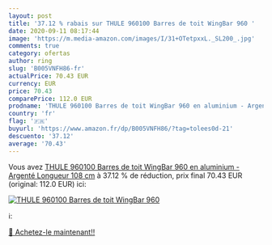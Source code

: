 ```yaml
---
layout: post
title: '37.12 % rabais sur THULE 960100 Barres de toit WingBar 960 '
date: 2020-09-11 08:17:44
image: 'https://m.media-amazon.com/images/I/31+OTetpxxL._SL200_.jpg'
comments: true
category: ofertas
author: ring
slug: 'B005VNFH86-fr'
actualPrice: 70.43 EUR
currency: EUR
price: 70.43
comparePrice: 112.0 EUR
prodname: 'THULE 960100 Barres de toit WingBar 960 en aluminium - Argenté Longueur 108 cm'
country: 'fr'
flag: '🇫🇷'
buyurl: 'https://www.amazon.fr/dp/B005VNFH86/?tag=tolees0d-21'
descuento: '37.12'
average: '70.43'
---
```


Vous avez [THULE 960100 Barres de toit WingBar 960 en aluminium - Argenté Longueur 108 cm](https://www.amazon.fr/dp/B005VNFH86/?tag=tolees0d-21)  à  37.12 % de réduction, prix final  70.43 EUR (original: 112.0 EUR) ici:

[![THULE 960100 Barres de toit WingBar 960 ](https://m.media-amazon.com/images/I/31+OTetpxxL._SL200_.jpg)](https://www.amazon.fr/dp/B005VNFH86/?tag=tolees0d-21)

ℹ️:


[🛒 Achetez-le maintenant!!](https://www.amazon.fr/dp/B005VNFH86/?tag=tolees0d-21)
